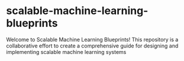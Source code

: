 # scalable-machine-learning-blueprints
Welcome to Scalable Machine Learning Blueprints! This repository is a collaborative effort to create a comprehensive guide for designing and implementing scalable machine learning systems
